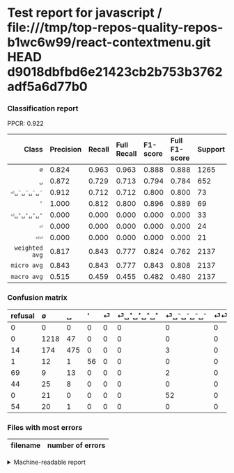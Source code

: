 # Test report for javascript / file:///tmp/top-repos-quality-repos-b1wc6w99/react-contextmenu.git HEAD d9018dbfbd6e21423cb2b753b3762adf5a6d77b0

### Classification report

PPCR: 0.922

| Class | Precision | Recall | Full Recall | F1-score | Full F1-score | Support | Full Support | PPCR |
|------:|:----------|:-------|:------------|:---------|:---------|:--------|:-------------|:-----|
| `∅` | 0.824| 0.963| 0.963| 0.888| 0.888| 1265| 1265| 1.000 |
| `␣` | 0.872| 0.729| 0.713| 0.794| 0.784| 652| 666| 0.979 |
| `⏎␣⁻␣⁻␣⁻␣⁻` | 0.912| 0.712| 0.712| 0.800| 0.800| 73| 73| 1.000 |
| `'` | 1.000| 0.812| 0.800| 0.896| 0.889| 69| 70| 0.986 |
| `⏎␣⁺␣⁺␣⁺␣⁺` | 0.000| 0.000| 0.000| 0.000| 0.000| 33| 77| 0.429 |
| `⏎` | 0.000| 0.000| 0.000| 0.000| 0.000| 24| 93| 0.258 |
| `⏎⏎` | 0.000| 0.000| 0.000| 0.000| 0.000| 21| 75| 0.280 |
| `weighted avg` | 0.817| 0.843| 0.777| 0.824| 0.762| 2137| 2319| 0.922 |
| `micro avg` | 0.843| 0.843| 0.777| 0.843| 0.808| 2137| 2319| 0.922 |
| `macro avg` | 0.515| 0.459| 0.455| 0.482| 0.480| 2137| 2319| 0.922 |

### Confusion matrix

|refusal|  ∅| ␣| '| ⏎| ⏎␣⁺␣⁺␣⁺␣⁺| ⏎␣⁻␣⁻␣⁻␣⁻| ⏎⏎| 
|:---|:---|:---|:---|:---|:---|:---|:---|
|0 |0 |0 |0 |0 |0 |0 |0 |
|0 |1218 |47 |0 |0 |0 |0 |0 |
|14 |174 |475 |0 |0 |0 |3 |0 |
|1 |12 |1 |56 |0 |0 |0 |0 |
|69 |9 |13 |0 |0 |0 |2 |0 |
|44 |25 |8 |0 |0 |0 |0 |0 |
|0 |21 |0 |0 |0 |0 |52 |0 |
|54 |20 |1 |0 |0 |0 |0 |0 |

### Files with most errors

| filename | number of errors|
|:----:|:-----|

<details>
    <summary>Machine-readable report</summary>
```json
{
  "cl_report": {"\u0027": {"f1-score": 0.896, "precision": 1.0, "recall": 0.8115942028985508, "support": 69}, "macro avg": {"f1-score": 0.4824865565273729, "precision": 0.515338535220945, "recall": 0.4593280610265961, "support": 2137}, "micro avg": {"f1-score": 0.8427702386523164, "precision": 0.8427702386523164, "recall": 0.8427702386523164, "support": 2137}, "weighted avg": {"f1-score": 0.8239094625839729, "precision": 0.8168545053085485, "recall": 0.8427702386523164, "support": 2137}, "\u2205": {"f1-score": 0.8877551020408163, "precision": 0.8235294117647058, "recall": 0.9628458498023715, "support": 1265}, "\u23ce": {"f1-score": 0.0, "precision": 0.0, "recall": 0.0, "support": 24}, "\u23ce\u23ce": {"f1-score": 0.0, "precision": 0.0, "recall": 0.0, "support": 21}, "\u23ce\u2423\u207a\u2423\u207a\u2423\u207a\u2423\u207a": {"f1-score": 0.0, "precision": 0.0, "recall": 0.0, "support": 33}, "\u23ce\u2423\u207b\u2423\u207b\u2423\u207b\u2423\u207b": {"f1-score": 0.8, "precision": 0.9122807017543859, "recall": 0.7123287671232876, "support": 73}, "\u2423": {"f1-score": 0.7936507936507936, "precision": 0.8715596330275229, "recall": 0.7285276073619632, "support": 652}},
  "cl_report_full": {"\u0027": {"f1-score": 0.888888888888889, "precision": 1.0, "recall": 0.8, "support": 70}, "macro avg": {"f1-score": 0.48015994727095357, "precision": 0.515338535220945, "recall": 0.4554839757341247, "support": 2319}, "micro avg": {"f1-score": 0.8083482944344704, "precision": 0.8427702386523164, "recall": 0.7766278568348426, "support": 2319}, "weighted avg": {"f1-score": 0.7615753352832498, "precision": 0.7584389446773407, "recall": 0.7766278568348426, "support": 2319}, "\u2205": {"f1-score": 0.8877551020408163, "precision": 0.8235294117647058, "recall": 0.9628458498023715, "support": 1265}, "\u23ce": {"f1-score": 0.0, "precision": 0.0, "recall": 0.0, "support": 93}, "\u23ce\u23ce": {"f1-score": 0.0, "precision": 0.0, "recall": 0.0, "support": 75}, "\u23ce\u2423\u207a\u2423\u207a\u2423\u207a\u2423\u207a": {"f1-score": 0.0, "precision": 0.0, "recall": 0.0, "support": 77}, "\u23ce\u2423\u207b\u2423\u207b\u2423\u207b\u2423\u207b": {"f1-score": 0.8, "precision": 0.9122807017543859, "recall": 0.7123287671232876, "support": 73}, "\u2423": {"f1-score": 0.7844756399669693, "precision": 0.8715596330275229, "recall": 0.7132132132132132, "support": 666}},
  "ppcr": 0.9215178956446745
}
```
</details>
